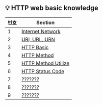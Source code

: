 ## 💡 HTTP web basic knowledge

| 번호  | Section | 
|-----|-----------------------------------------------------------------------------| 
| 1   | [Internet Network](https://github.com/injae97/cs/blob/main/Internet%20Network.txt) |  
| 2   | [URI, URL, URN](https://github.com/injae97/cs/blob/main/URI%2C%20URL%2C%20URN.txt) |  
| 3   | [HTTP Basic](https://github.com/injae97/cs/blob/main/HTTP%20Basic.txt) |  
| 4   | [HTTP Method](https://github.com/injae97/cs/blob/main/HTTP%20Method.txt) |  
| 5   | [HTTP Method Utilize](https://github.com/injae97/cs/blob/main/HTTP%20Method%20Utilize.txt) |  
| 6   | [HTTP Status Code](https://github.com/injae97/cs/blob/main/HTTP%20Status%20Code.txt) |  
| 7   | [???????](https://github.com/injae97/cs/blob/main/?????????.txt) |  
| 8   | [???????](https://github.com/injae97/cs/blob/main/?????????.txt) |  
| 9   | [???????](https://github.com/injae97/cs/blob/main/?????????.txt) |  